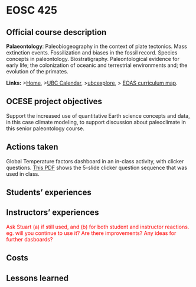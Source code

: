 # EOSC 425

## Official course description

**Palaeontology**: Paleobiogeography in the context of plate tectonics. Mass extinction events. Fossilization and biases in the fossil record. Species concepts in paleontology. Biostratigraphy. Paleontological evidence for early life; the colonization of oceanic and terrestrial environments and; the evolution of the primates.

**Links:**
\>[Home](https://www.eoas.ubc.ca/academics/courses/eosc425),
\>[UBC Calendar](https://courses.students.ubc.ca/cs/courseschedule?pname=subjarea&tname=subj-course&dept=EOSC&course=425),
\>[ubcexplore](https://ubcexplorer.io/course/EOSC/425),
\> [EOAS curriculum map](https://www.eoas.ubc.ca/~quest/eoas-only.html).

## OCESE project objectives

Support the increased use of quantitative Earth science concepts and data, in this case climate modeling, to support discussion about paleoclimate in this senior paleontology course.

## Actions taken

Global Temperature factors dashboard in an in-class activity, with clicker questions. <a href="files/eosc425-Anthropocene-App.pdf">This PDF</a> shows the 5-slide clicker question sequence that was used in class.

## Students’ experiences

## Instructors’ experiences

<span style="color:red">Ask Stuart (a) if still used, and (b) for both student and instructor reactions. eg. will you continue to use it? Are there improvements? Any ideas for further dasboards? </span>

## Costs

## Lessons learned
